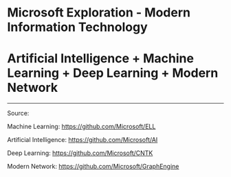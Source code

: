 # Microsoft Exploration - Modern Information Technology

# Artificial Intelligence + Machine Learning + Deep Learning + Modern Network 

---------------------------------------------------------------------------------------------------------------------------------------
Source: 

Machine Learning: https://github.com/Microsoft/ELL

Artificial Intelligence: https://github.com/Microsoft/AI

Deep Learning: https://github.com/Microsoft/CNTK

Modern Network: https://github.com/Microsoft/GraphEngine
